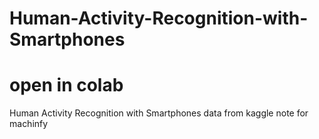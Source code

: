 # Human-Activity-Recognition-with-Smartphones
#    open in colab
Human Activity Recognition with Smartphones data from kaggle note for machinfy
